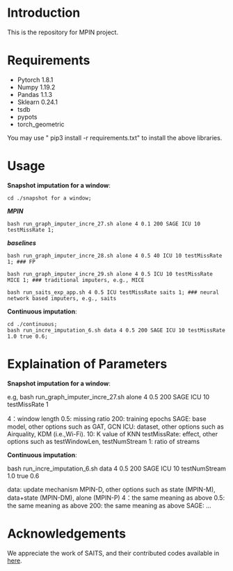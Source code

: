 # Introduction
This is the repository for MPIN project.

# Requirements
- Pytorch 1.8.1
- Numpy 1.19.2
- Pandas 1.1.3
- Sklearn 0.24.1
- tsdb 
- pypots
- torch_geometric

You may use " pip3 install -r requirements.txt" to install the above libraries.

# Usage

**Snapshot imputation for a window**: 

``` 
cd ./snapshot for a window;
```
***MPIN***

``` 
bash run_graph_imputer_incre_27.sh alone 4 0.1 200 SAGE ICU 10 testMissRate 1;
``` 

***baselines***

``` 
bash run_graph_imputer_incre_28.sh alone 4 0.5 40 ICU 10 testMissRate 1; ### FP

bash run_graph_imputer_incre_29.sh alone 4 0.5 ICU 10 testMissRate MICE 1; ### traditional imputers, e.g., MICE

bash run_saits_exp_app.sh 4 0.5 ICU testMissRate saits 1; ### neural network based imputers, e.g., saits

``` 


**Continuous imputation**:

``` 
cd ./continuous;
bash run_incre_imputation_6.sh data 4 0.5 200 SAGE ICU 10 testMissRate 1.0 true 0.6;

```

# Explaination of Parameters

**Snapshot imputation for a window**: 

e.g, bash run_graph_imputer_incre_27.sh alone 4 0.5 200 SAGE ICU 10 testMissRate 1

4：window length
0.5: missing ratio
200: training epochs
SAGE: base model, other options such as GAT, GCN
ICU: dataset, other options such as Airquality, KDM (i.e.,Wi-Fi).
10: K value of KNN
testMissRate: effect, other options such as testWindowLen, testNumStream 
1: ratio of streams

**Continuous imputation**:

bash run_incre_imputation_6.sh data 4 0.5 200 SAGE ICU 10 testNumStream 1.0 true 0.6

data: update mechanism MPIN-D, other options such as state (MPIN-M), data+state (MPIN-DM), alone (MPIN-P)
4：the same meaning as above
0.5: the same meaning as above 
200: the same meaning as above
SAGE: ...


# Acknowledgements

We appreciate the work of SAITS, and their contributed codes available in [here](https://github.com/WenjieDu/SAITS).



